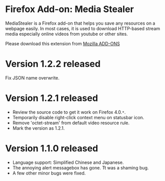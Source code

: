 Firefox Add-on: Media Stealer
=============================

MediaStealer is a Firefox add-on that helps you save any resources on a webpage easily. In most cases, it is used to download HTTP-based stream media especially online videos from youtube or other sites.

Please download this extension from [Mozilla ADD-ONS](https://addons.mozilla.org/en-US/firefox/addon/media-stealer/)

Version 1.2.2 released
======================

Fix JSON name overwrite.

Version 1.2.1 released
======================

* Review the source code to get it work on Firefox 4.0.`*`.
* Temporarily disable right-click context menu on statusbar icon.
* Remove 'octet-stream' from default video resource rule.
* Mark the version as 1.2.1.

Version 1.1.0 released
======================

* Language support: Simplified Chinese and Japanese.
* The annoying alert messagebox has gone. Tt was a shaming bug.
* A few other minor bugs were fixed.
